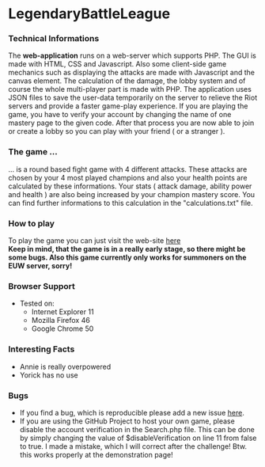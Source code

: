 # LegendaryBattleLeague
### Technical Informations
The **web-application** runs on a web-server which supports PHP. The GUI is made with HTML, CSS and Javascript.
Also some client-side game mechanics such as displaying the attacks are made with Javascript and the canvas element. 
The calculation of the damage, the lobby system and of course the whole multi-player part is made with PHP. 
The application uses JSON files to save the user-data temporarily on the server to relieve the Riot servers and 
provide a faster game-play experience. If you are playing the game, you have to verify your account by changing
the name of one mastery page to the given code. After that process you are now able to join or create a lobby so you can 
play with your friend ( or a stranger ). 

### The game ...
... is a round based fight game with 4 different attacks. These attacks are chosen
by your 4 most played champions and also your health points are calculated by these informations. Your stats ( attack damage, ability power and health ) are also being increased by your champion mastery score. You can find further informations to this calculation in the "calculations.txt" file.

### How to play
To play the game you can just visit the web-site [here](http://www.layxe.meinsh.eu) <br>
**Keep in mind, that the game is in a really early stage, so there might be some bugs.
Also this game currently only works for summoners on the EUW server, sorry!**

### Browser Support
- Tested on:
  - Internet Explorer 11
  - Mozilla Firefox 46
  - Google Chrome 50

### Interesting Facts
- Annie is really overpowered
- Yorick has no use

### Bugs
- If you find a bug, which is reproducible please add a new issue [here](https://github.com/Layxe/LegendaryBattleLeague/issues).
- If you are using the GitHub Project to host your own game, please disable the account verification in the Search.php file.
  This can be done by simply changing the value of $disableVerification on line 11 from false to true. I made a mistake, which I will correct after the challenge! Btw. this works properly at the demonstration page!

